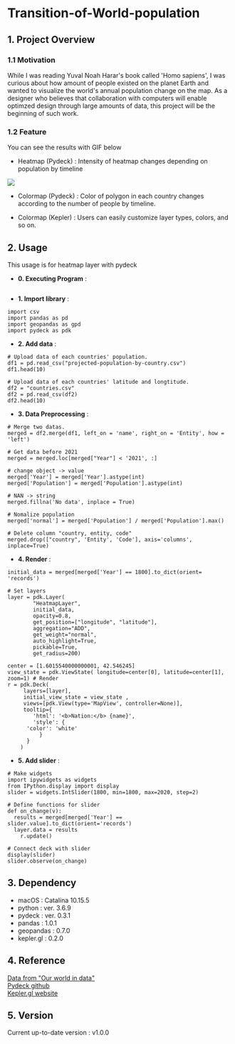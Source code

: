 # Transition-of-World-population

## 1. Project Overview 

### 1.1 Motivation
While I was reading Yuval Noah Harar's book called 'Homo sapiens', I was curious about how amount of people existed on the planet Earth and wanted to visualize the world's annual population change on the map. As a designer who believes that collaboration with computers will enable optimzed  design through large amounts of data, this project will be the beginning of such work.


### 1.2 Feature

You can see the results with GIF below 

- Heatmap (Pydeck) : Intensity of heatmap changes depending on population by timeline

![](heatmaplayer.gif)

- Colormap (Pydeck) : Color of polygon in each country changes according to the number of people by timeline. 

- Colormap (Kepler) : Users can easily customize layer types, colors, and so on. 




## 2. Usage 

This usage is for heatmap layer with pydeck

- **0. Executing Program** :

```

```



- **1. Import library** :

```
import csv
import pandas as pd
import geopandas as gpd
import pydeck as pdk
```   
    
- **2. Add data** :

```
# Upload data of each countries' population.
df1 = pd.read_csv("projected-population-by-country.csv")
df1.head(10)

# Upload data of each countries' latitude and longtitude. 
df2 = "countries.csv"
df2 = pd.read_csv(df2)
df2.head(10)
```  
    
- **3. Data Preprocessing** :


```
# Merge two datas.
merged = df2.merge(df1, left_on = 'name', right_on = 'Entity', how = 'left')
    
# Get data before 2021
merged = merged.loc[merged["Year"] < '2021', :] 
    
# change object -> value 
merged['Year'] = merged['Year'].astype(int)
merged['Population'] = merged['Population'].astype(int)

# NAN -> string
merged.fillna('No data', inplace = True)

# Nomalize population
merged['normal'] = merged['Population'] / merged['Population'].max()
	
# Delete column "country, entity, code"
merged.drop(["country", 'Entity', 'Code'], axis='columns', inplace=True)
```   
   

- **4. Render** :

``` 
initial_data = merged[merged['Year'] == 1800].to_dict(orient= 'records')

# Set layers 
layer = pdk.Layer(
    	"HeatmapLayer",
    	initial_data,
    	opacity=0.8,
    	get_position=["longitude", "latitude"],
    	aggregation="ADD",
    	get_weight="normal",
    	auto_highlight=True,
    	pickable=True,
    	get_radius=200)

center = [1.6015540000000001, 42.546245] 
view_state = pdk.ViewState( longitude=center[0], latitude=center[1], zoom=1) # Render 
r = pdk.Deck(
	 layers=[layer], 
	 initial_view_state = view_state ,
	 views=[pdk.View(type='MapView', controller=None)],
 	 tooltip={
 	    'html': '<b>Nation:</b> {name}',
 	    'style': {
  	  'color': 'white'
  	      }
  	  }
	)
``` 


- **5. Add slider** :

``` 
# Make widgets 
import ipywidgets as widgets
from IPython.display import display
slider = widgets.IntSlider(1800, min=1800, max=2020, step=2)

# Define functions for slider 
def on_change(v):
  results = merged[merged['Year'] == slider.value].to_dict(orient='records')
  layer.data = results
 	r.update()
    
# Connect deck with slider 
display(slider)
slider.observe(on_change)
``` 
	



## 3. Dependency 
- macOS : Catalina 10.15.5
- python : ver. 3.6.9
- pydeck : ver. 0.3.1
- pandas : 1.0.1
- geopandas : 0.7.0
- kepler.gl : 0.2.0


## 4. Reference 

[Data from "Our world in data"](https://ourworldindata.org/)  
[Pydeck github](https://github.com/visgl/deck.gl/tree/master/bindings/pydeck])  
[Kepler.gl website](https://kepler.gl/)


## 5. Version 
Current up-to-date version : v1.0.0
